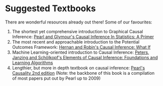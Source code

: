 Suggested Textbooks
=========

There are wonderful resources already out there! Some of our favourites:

1. The shortest yet comprehensive introduction to Graphical Causal Inference: [Pearl and Glymour's Causal Inference In Statistics: A Primer](http://bayes.cs.ucla.edu/PRIMER/)
2. The most recent and approachable introduction to the Potential Outcomes Framework: [Hernan and Robin's Causal Inference: What If](https://www.hsph.harvard.edu/miguel-hernan/causal-inference-book/)
3. Machine Learning-oriented introduction to Causal Inference: [Peters, Janzing and Schölkopf's Elements of Causal Inference: Foundations and Learning Algorithms](https://mitpress.mit.edu/books/elements-causal-inference#:~:text=Elements%20of%20Causal%20Inference%20is,data%20to%20understand%20the%20world.)
4. Lengthier, but more in depth textbook on causal inference: [Pearl's Causality 2nd edition](http://bayes.cs.ucla.edu/BOOK-2K/) (Note: the backbone of this book is a compilation of most papers put out by Pearl up to 2009)
